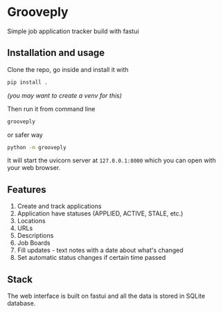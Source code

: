 # Grooveply
Simple job application tracker build with fastui

## Installation and usage

Clone the repo, go inside and install it with
```bash
pip install .
```
*(you may want to create a venv for this)*

Then run it from command line
```bash
grooveply
```

or safer way

```bash
python -m grooveply
```

It will start the uvicorn server at `127.0.0.1:8000` which you can open with your web browser.

## Features

1. Create and track applications
  1. Application have statuses (APPLIED, ACTIVE, STALE, etc.)
  2. Locations
  3. URLs
  4. Descriptions
  5. Job Boards
2. Fill updates - text notes with a date about what's changed
3. Set automatic status changes if certain time passed

## Stack

The web interface is built on fastui and all the data is stored in SQLite database.

